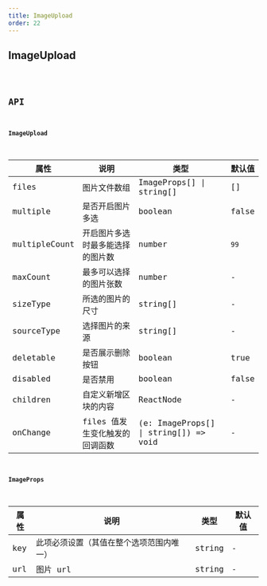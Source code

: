 ```yaml
---
title: ImageUpload
order: 22
---
```


## ImageUpload

<code src="./image-upload/index.tsx" />

## API

#### ImageUpload

| 属性 | 说明 | 类型 | 默认值 |
| --- | --- | --- | --- |
| files | 图片文件数组 | ImageProps[] \| string[] | [] |
| multiple | 是否开启图片多选 | boolean | false |
| multipleCount | 开启图片多选时最多能选择的图片数 | number | `99` |
| maxCount | 最多可以选择的图片张数 | number | - |
| sizeType | 所选的图片的尺寸 | string[] | - |
| sourceType | 选择图片的来源 | string[] | - |
| deletable | 是否展示删除按钮 | boolean | true |
| disabled | 是否禁用 | boolean | false |
| children | 自定义新增区块的内容 | ReactNode | - |
| onChange | files 值发生变化触发的回调函数 | (e: ImageProps[] \| string[]) => void | - |

#### ImageProps

| 属性 | 说明                                     | 类型   | 默认值 |
| ---- | ---------------------------------------- | ------ | ------ |
| key  | 此项必须设置（其值在整个选项范围内唯一） | string | -      |
| url  | 图片 url                                 | string | -      |
